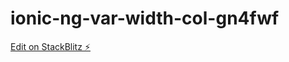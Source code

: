 # ionic-ng-var-width-col-gn4fwf

[Edit on StackBlitz ⚡️](https://stackblitz.com/edit/ionic-ng-var-width-col-gn4fwf)